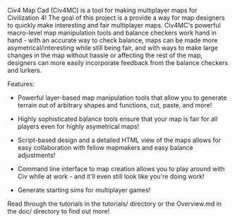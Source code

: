 Civ4 Map Cad (Civ4MC) is a tool for making multiplayer maps for Civilization 4! The goal of this project is a provide a way for map designers to quickly make interesting and fair multiplayer maps. Civ4MC's powerful macro-level map manipulation tools and balance checkers work hand in hand - with an accurate way to check balance, maps can be made more asymetrical/interesting while still being fair, and with ways to make large changes in the map without hassle or affecting the rest of the map, designers can more easily incorporate feedback from the balance checkers and lurkers.

Features:
* Powerful layer-based map manipulation tools that allow you to generate terrain out of arbitrary shapes and functions, cut, paste, and more!

* Highly sophisticated balance tools ensure that your map is fair for all players even for highly asymetrical maps!
* Script-based design and a detailed HTML view of the maps allows for easy collaboration with fellow mapmakers and easy balance adjustments!
* Command line interface to map creation allows you to play around with Civ while at work - and it'll even still look like you're doing work!
* Generate starting sims for multiplayer games!

Read through the tutorials in the tutorials/ directory or the Overview.md in the doc/ directory to find out more!